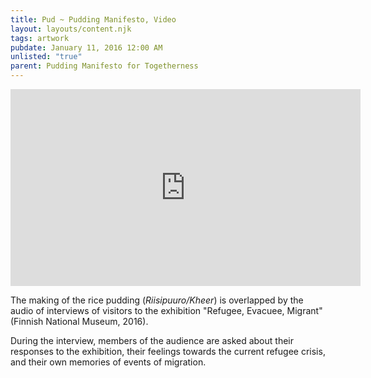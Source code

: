 ```yaml
---
title: Pud ~ Pudding Manifesto, Video
layout: layouts/content.njk
tags: artwork
pubdate: January 11, 2016 12:00 AM
unlisted: "true"
parent: Pudding Manifesto for Togetherness
---
```

<iframe width="560" height="315"
src="https://www.youtube.com/embed/L8-ytBvgCKE" frameborder="0"
allow="accelerometer; autoplay; encrypted-media; gyroscope;
picture-in-picture" allowfullscreen></iframe>

The making of the rice pudding (_Riisipuuro/Kheer_) is overlapped by the audio of interviews of visitors to the exhibition "Refugee, Evacuee, Migrant" (Finnish National Museum, 2016).

During the interview, members of the audience are asked about their responses to the exhibition, their feelings towards the current refugee crisis, and their own memories of events of migration.
